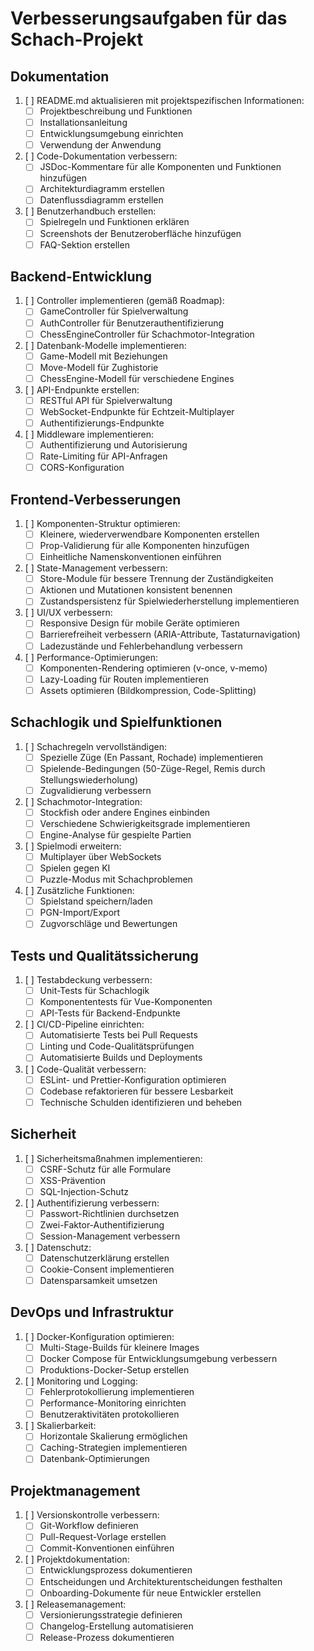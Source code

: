 # Verbesserungsaufgaben für das Schach-Projekt

## Dokumentation
1. [ ] README.md aktualisieren mit projektspezifischen Informationen:
   - [ ] Projektbeschreibung und Funktionen
   - [ ] Installationsanleitung
   - [ ] Entwicklungsumgebung einrichten
   - [ ] Verwendung der Anwendung
2. [ ] Code-Dokumentation verbessern:
   - [ ] JSDoc-Kommentare für alle Komponenten und Funktionen hinzufügen
   - [ ] Architekturdiagramm erstellen
   - [ ] Datenflussdiagramm erstellen
3. [ ] Benutzerhandbuch erstellen:
   - [ ] Spielregeln und Funktionen erklären
   - [ ] Screenshots der Benutzeroberfläche hinzufügen
   - [ ] FAQ-Sektion erstellen

## Backend-Entwicklung
1. [ ] Controller implementieren (gemäß Roadmap):
   - [ ] GameController für Spielverwaltung
   - [ ] AuthController für Benutzerauthentifizierung
   - [ ] ChessEngineController für Schachmotor-Integration
2. [ ] Datenbank-Modelle implementieren:
   - [ ] Game-Modell mit Beziehungen
   - [ ] Move-Modell für Zughistorie
   - [ ] ChessEngine-Modell für verschiedene Engines
3. [ ] API-Endpunkte erstellen:
   - [ ] RESTful API für Spielverwaltung
   - [ ] WebSocket-Endpunkte für Echtzeit-Multiplayer
   - [ ] Authentifizierungs-Endpunkte
4. [ ] Middleware implementieren:
   - [ ] Authentifizierung und Autorisierung
   - [ ] Rate-Limiting für API-Anfragen
   - [ ] CORS-Konfiguration

## Frontend-Verbesserungen
1. [ ] Komponenten-Struktur optimieren:
   - [ ] Kleinere, wiederverwendbare Komponenten erstellen
   - [ ] Prop-Validierung für alle Komponenten hinzufügen
   - [ ] Einheitliche Namenskonventionen einführen
2. [ ] State-Management verbessern:
   - [ ] Store-Module für bessere Trennung der Zuständigkeiten
   - [ ] Aktionen und Mutationen konsistent benennen
   - [ ] Zustandspersistenz für Spielwiederherstellung implementieren
3. [ ] UI/UX verbessern:
   - [ ] Responsive Design für mobile Geräte optimieren
   - [ ] Barrierefreiheit verbessern (ARIA-Attribute, Tastaturnavigation)
   - [ ] Ladezustände und Fehlerbehandlung verbessern
4. [ ] Performance-Optimierungen:
   - [ ] Komponenten-Rendering optimieren (v-once, v-memo)
   - [ ] Lazy-Loading für Routen implementieren
   - [ ] Assets optimieren (Bildkompression, Code-Splitting)

## Schachlogik und Spielfunktionen
1. [ ] Schachregeln vervollständigen:
   - [ ] Spezielle Züge (En Passant, Rochade) implementieren
   - [ ] Spielende-Bedingungen (50-Züge-Regel, Remis durch Stellungswiederholung)
   - [ ] Zugvalidierung verbessern
2. [ ] Schachmotor-Integration:
   - [ ] Stockfish oder andere Engines einbinden
   - [ ] Verschiedene Schwierigkeitsgrade implementieren
   - [ ] Engine-Analyse für gespielte Partien
3. [ ] Spielmodi erweitern:
   - [ ] Multiplayer über WebSockets
   - [ ] Spielen gegen KI
   - [ ] Puzzle-Modus mit Schachproblemen
4. [ ] Zusätzliche Funktionen:
   - [ ] Spielstand speichern/laden
   - [ ] PGN-Import/Export
   - [ ] Zugvorschläge und Bewertungen

## Tests und Qualitätssicherung
1. [ ] Testabdeckung verbessern:
   - [ ] Unit-Tests für Schachlogik
   - [ ] Komponententests für Vue-Komponenten
   - [ ] API-Tests für Backend-Endpunkte
2. [ ] CI/CD-Pipeline einrichten:
   - [ ] Automatisierte Tests bei Pull Requests
   - [ ] Linting und Code-Qualitätsprüfungen
   - [ ] Automatisierte Builds und Deployments
3. [ ] Code-Qualität verbessern:
   - [ ] ESLint- und Prettier-Konfiguration optimieren
   - [ ] Codebase refaktorieren für bessere Lesbarkeit
   - [ ] Technische Schulden identifizieren und beheben

## Sicherheit
1. [ ] Sicherheitsmaßnahmen implementieren:
   - [ ] CSRF-Schutz für alle Formulare
   - [ ] XSS-Prävention
   - [ ] SQL-Injection-Schutz
2. [ ] Authentifizierung verbessern:
   - [ ] Passwort-Richtlinien durchsetzen
   - [ ] Zwei-Faktor-Authentifizierung
   - [ ] Session-Management verbessern
3. [ ] Datenschutz:
   - [ ] Datenschutzerklärung erstellen
   - [ ] Cookie-Consent implementieren
   - [ ] Datensparsamkeit umsetzen

## DevOps und Infrastruktur
1. [ ] Docker-Konfiguration optimieren:
   - [ ] Multi-Stage-Builds für kleinere Images
   - [ ] Docker Compose für Entwicklungsumgebung verbessern
   - [ ] Produktions-Docker-Setup erstellen
2. [ ] Monitoring und Logging:
   - [ ] Fehlerprotokollierung implementieren
   - [ ] Performance-Monitoring einrichten
   - [ ] Benutzeraktivitäten protokollieren
3. [ ] Skalierbarkeit:
   - [ ] Horizontale Skalierung ermöglichen
   - [ ] Caching-Strategien implementieren
   - [ ] Datenbank-Optimierungen

## Projektmanagement
1. [ ] Versionskontrolle verbessern:
   - [ ] Git-Workflow definieren
   - [ ] Pull-Request-Vorlage erstellen
   - [ ] Commit-Konventionen einführen
2. [ ] Projektdokumentation:
   - [ ] Entwicklungsprozess dokumentieren
   - [ ] Entscheidungen und Architekturentscheidungen festhalten
   - [ ] Onboarding-Dokumente für neue Entwickler erstellen
3. [ ] Releasemanagement:
   - [ ] Versionierungsstrategie definieren
   - [ ] Changelog-Erstellung automatisieren
   - [ ] Release-Prozess dokumentieren
